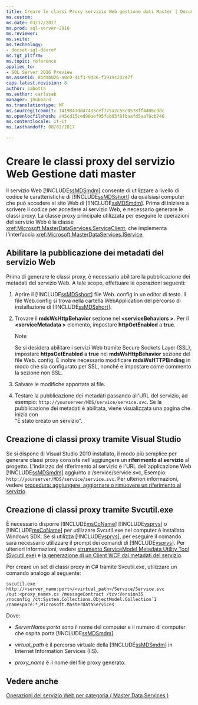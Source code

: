 ```yaml
---
title: Creare le classi Proxy servizio Web gestione dati Master | Documenti Microsoft
ms.custom: 
ms.date: 03/17/2017
ms.prod: sql-server-2016
ms.reviewer: 
ms.suite: 
ms.technology:
- docset-sql-devref
ms.tgt_pltfrm: 
ms.topic: reference
applies_to:
- SQL Server 2016 Preview
ms.assetid: 8bdab026-a0c0-41f3-9d36-f3919c23247f
caps.latest.revision: 8
author: sabotta
ms.author: carlasab
manager: jhubbard
ms.translationtype: MT
ms.sourcegitcommit: 1419847dd47435cef775a2c55c0578ff4406cddc
ms.openlocfilehash: a45cd15ced90aef95feb03f8fbaafd5aa70cb746
ms.contentlocale: it-it
ms.lasthandoff: 08/02/2017

---
```

# <a name="create-master-data-manager-web-service-proxy-classes"></a>Creare le classi proxy del servizio Web Gestione dati master
  Il servizio Web [!INCLUDE[ssMDSmdm](../../includes/ssmdsmdm-md.md)] consente di utilizzare a livello di codice le caratteristiche di [!INCLUDE[ssMDSshort](../../includes/ssmdsshort-md.md)] da qualsiasi computer che può accedere al sito Web di [!INCLUDE[ssMDSmdm](../../includes/ssmdsmdm-md.md)]. Prima di iniziare a scrivere il codice per accedere al servizio Web, è necessario generare le classi proxy. La classe proxy principale utilizzata per eseguire le operazioni del servizio Web è la classe <xref:Microsoft.MasterDataServices.ServiceClient>, che implementa l'interfaccia <xref:Microsoft.MasterDataServices.IService>.  
  
## <a name="enable-web-service-metadata-publishing"></a>Abilitare la pubblicazione dei metadati del servizio Web  
 Prima di generare le classi proxy, è necessario abilitare la pubblicazione dei metadati del servizio Web. A tale scopo, effettuare le operazioni seguenti:  
  
1.  Aprire il [!INCLUDE[ssMDSshort](../../includes/ssmdsshort-md.md)] file Web. config in un editor di testo. Il file Web.config si trova nella cartella WebApplication del percorso di installazione di [!INCLUDE[ssMDSshort](../../includes/ssmdsshort-md.md)].  
  
2.  Trovare il **mdsWsHttpBehavior** sezione nel  **\<serviceBehaviors >**. Per il  **\<serviceMetadata >** elemento, impostare **httpGetEnabled** a **true**.  
  
    > [!NOTE]  
    >  Se si desidera abilitare i servizi Web tramite Secure Sockets Layer (SSL), impostare **httpsGetEnabled** a **true** nel **mdsWsHttpBehavior** sezione del file Web. config. È inoltre necessario modificare **mdsWsHTTPBinding** in modo che sia configurato per SSL, nonché e impostare come commento la sezione non SSL.  
  
3.  Salvare le modifiche apportate al file.  
  
4.  Testare la pubblicazione dei metadati passando all'URL del servizio, ad esempio: `http://yourserver/MDS/service/service.svc`. Se la pubblicazione dei metadati è abilitata, viene visualizzata una pagina che inizia con   
    "È stato creato un servizio".  
  
## <a name="creating-proxy-classes-by-using-visual-studio"></a>Creazione di classi proxy tramite Visual Studio  
 Se si dispone di Visual Studio 2010 installato, il modo più semplice per generare classi proxy consiste nell'aggiungere un **riferimento al servizio** al progetto. L'indirizzo del riferimento al servizio è l'URL dell'applicazione Web [!INCLUDE[ssMDSmdm](../../includes/ssmdsmdm-md.md)] aggiunto a /service/service.svc, Esempio: `http://yourserver/MDS/service/service.svc`. Per ulteriori informazioni, vedere [procedura: aggiungere, aggiornare o rimuovere un riferimento al servizio](http://go.microsoft.com/fwlink/?LinkId=221167).  
  
## <a name="creating-proxy-classes-by-using-svcutilexe"></a>Creazione di classi proxy tramite Svcutil.exe  
 È necessario disporre [!INCLUDE[msCoName](../../includes/msconame-md.md)] [!INCLUDE[vsprvs](../../includes/vsprvs-md.md)] o [!INCLUDE[msCoName](../../includes/msconame-md.md)] per utilizzare Svcutil.exe nel computer è installato Windows SDK. Se si utilizza [!INCLUDE[vsprvs](../../includes/vsprvs-md.md)], per eseguire il comando sarà necessario utilizzare il prompt dei comandi di [!INCLUDE[vsprvs](../../includes/vsprvs-md.md)]. Per ulteriori informazioni, vedere [strumento ServiceModel Metadata Utility Tool (Svcutil.exe)](http://go.microsoft.com/fwlink/?LinkId=165027) e [la generazione di un Client WCF dai metadati del servizio](http://go.microsoft.com/fwlink/?LinkId=164821).  
  
 Per creare un set di classi proxy in C# tramite Svcutil.exe, utilizzare un comando analogo al seguente:  
  
```  
svcutil.exe http://<server_name:port>/<virtual_path>/Service/Service.svc   
/out:<proxy_name>.cs /messageContract /tcv:Version35   
/noconfig /ct:System.Collections.ObjectModel.Collection`1   
/namespace:*,Microsoft.MasterDataServices  
```  
  
 Dove:  
  
-   *ServerName*:*porta* sono il nome del computer e il numero di computer che ospita porta [!INCLUDE[ssMDSmdm](../../includes/ssmdsmdm-md.md)].  
  
-   *virtual_path* è il percorso virtuale della [!INCLUDE[ssMDSmdm](../../includes/ssmdsmdm-md.md)] in Internet Information Services (IIS).  
  
-   *proxy_name* è il nome del file proxy generato.  
  
## <a name="see-also"></a>Vedere anche  
 [Operazioni del servizio Web per categoria &#40; Master Data Services &#41;](../../master-data-services/develop/categorized-web-service-operations-master-data-services.md)  
  
  
